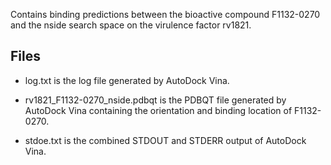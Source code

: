 Contains binding predictions between the bioactive compound F1132-0270 and the nside search space on the virulence factor rv1821.

## Files

- log.txt is the log file generated by AutoDock Vina.

- rv1821_F1132-0270_nside.pdbqt is the PDBQT file generated by AutoDock Vina containing the orientation and binding location of F1132-0270.

- stdoe.txt is the combined STDOUT and STDERR output of AutoDock Vina.

